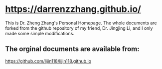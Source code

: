 # https://darrenzzhang.github.io/
This is Dr. Zheng Zhang's Personal Homepage. The whole documents are forked from the github repository of my friend, Dr. Jingjing Li, and I only made some simple modifications.
## The orginal documents are available from:
https://github.com/lijin118/lijin118.github.io
